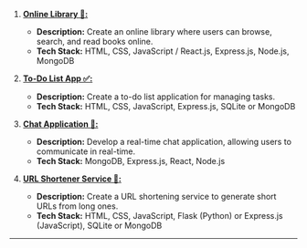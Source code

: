 1. **[Online Library 💼:](https://github.com/CodeMacrocosm/Online-Library)**
   - **Description:** Create an online library where users can browse, search, and read books online. 
   - **Tech Stack:** HTML, CSS, JavaScript / React.js, Express.js, Node.js, MongoDB
   

2. **[To-Do List App ✅:](https://github.com/CodeMacrocosm/TODO-List-App)**
   - **Description:** Create a to-do list application for managing tasks.
   - **Tech Stack:** HTML, CSS, JavaScript, Express.js, SQLite or MongoDB


3. **[Chat Application 💬:](https://github.com/CodeMacrocosm/Chat-App)**
   - **Description:** Develop a real-time chat application, allowing users to communicate in real-time.
   - **Tech Stack:** MongoDB, Express.js, React, Node.js


4. **[URL Shortener Service 🔗:](https://github.com/CodeMacrocosm/URL-Shortener-Service)**
   - **Description:** Create a URL shortening service to generate short URLs from long ones.
   - **Tech Stack:** HTML, CSS, JavaScript, Flask (Python) or Express.js (JavaScript), SQLite or MongoDB

  
----

